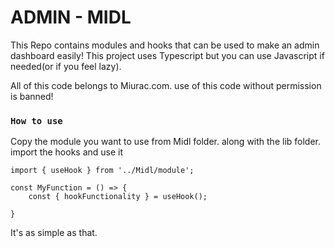 # ADMIN - MIDL

This Repo contains modules and hooks that can be used to make an admin dashboard easily!
This project uses Typescript but you can use Javascript if needed(or if you feel lazy). 

All of this code belongs to Miurac.com. use of this code without permission is banned!

### `How to use`

Copy the module you want to use from Midl folder. along with the lib folder.
import the hooks and use it

```
import { useHook } from '../Midl/module';

const MyFunction = () => {
    const { hookFunctionality } = useHook();

}
```
It's as simple as that.